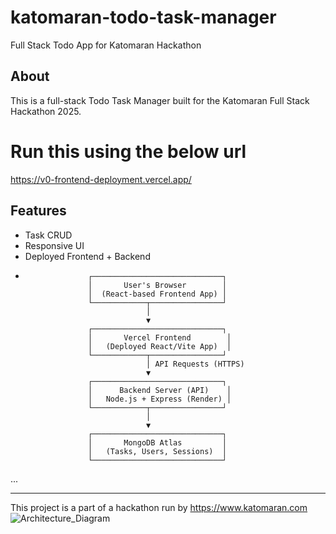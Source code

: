 # katomaran-todo-task-manager
Full Stack Todo App for Katomaran Hackathon
## About
This is a full-stack Todo Task Manager built for the Katomaran Full Stack Hackathon 2025.
# Run this using the below url
https://v0-frontend-deployment.vercel.app/

## Features
- Task CRUD
- Responsive UI
- Deployed Frontend + Backend
-                   ┌─────────────────────────────┐
                    │       User's Browser        │
                    │  (React-based Frontend App) │
                    └────────────┬────────────────┘
                                 │
                                 ▼
                    ┌─────────────────────────────┐
                    │       Vercel Frontend        │
                    │   (Deployed React/Vite App)  │
                    └────────────┬────────────────┘
                                 │ API Requests (HTTPS)
                                 ▼
                    ┌─────────────────────────────┐
                    │      Backend Server (API)    │
                    │   Node.js + Express (Render) │
                    └────────────┬────────────────┘
                                 │
                                 ▼
                    ┌─────────────────────────────┐
                    │       MongoDB Atlas         │
                    │   (Tasks, Users, Sessions)  │
                    └─────────────────────────────┘


...

---

This project is a part of a hackathon run by https://www.katomaran.com
![Architecture_Diagram](https://github.com/user-attachments/assets/707182b1-a6ba-406f-9f84-fd0914e9ac4e)

